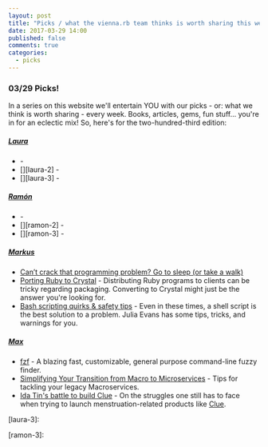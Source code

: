 ```yaml
---
layout: post
title: "Picks / what the vienna.rb team thinks is worth sharing this week"
date: 2017-03-29 14:00
published: false
comments: true
categories:
  - picks
---
```


### 03/29 Picks!

In a series on this website we'll entertain YOU with our picks - or: what we think is worth sharing - every week.
Books, articles, gems, fun stuff... you're in for an eclectic mix! So, here's for the two-hundred-third edition:


##### [Laura][laura]
- [][laura-1] -
- [][laura-2] -
- [][laura-3] -

##### [Ramón][ramon]
- [][ramon-1] -
- [][ramon-2] -
- [][ramon-3] -

##### [Markus][markus]
- [Can’t crack that programming problem? Go to sleep (or take a walk)][markus-2]
- [Porting Ruby to Crystal][markus-1] - Distributing Ruby programs to clients can be tricky regarding packaging. Converting to Crystal might just be the answer you're looking for.
- [Bash scripting quirks & safety tips][markus-3] - Even in these times, a shell script is the best solution to a problem. Julia Evans has some tips, tricks, and warnings for you.

##### [Max][max]
- [fzf][max-1] - A blazing fast, customizable, general purpose command-line fuzzy finder.
- [Simplifying Your Transition from Macro to Microservices][max-2] - Tips for tackling your legacy Macroservices.
- [Ida Tin's battle to build Clue][max-3] - On the struggles one still has to face when trying to launch menstruation-related products like [Clue][clue].



[laura]: https://www.twitter.com/alicetragedy
[laura-1]:
[laura-2]:
[laura-3]:

[ramon]: https://twitter.com/senorhuidobro
[ramon-1]:
[ramon-2]:
[ramon-3]:

[markus]: https://twitter.com/nuclearsquid
[markus-1]: http://squarism.com/2017/02/25/porting-ruby-to-crystal/
[markus-2]: https://m.signalvnoise.com/cant-crack-that-programming-problem-go-to-sleep-or-take-a-walk-930c767e1119
[markus-3]: https://jvns.ca/blog/2017/03/26/bash-quirks/

[max]: https://www.twitter.com/klappradla
[max-1]: https://github.com/junegunn/fzf
[max-2]: https://blog.codeship.com/simplifying-your-transition-from-macro-to-microservices/
[max-3]: http://www.newyorker.com/business/currency/ida-tins-battle-to-build-clue-a-period-tracking-app
[clue]: https://www.helloclue.com
